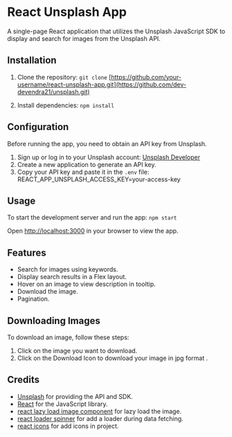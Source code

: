 # React Unsplash App

A single-page React application that utilizes the Unsplash JavaScript SDK to display and search for images from the Unsplash API.

## Installation

1. Clone the repository: `git clone` [https://github.com/your-username/react-unsplash-app.git](https://github.com/dev-devendra21/unsplash.git)

2. Install dependencies: `npm install`

## Configuration

Before running the app, you need to obtain an API key from Unsplash.

1. Sign up or log in to your Unsplash account: [Unsplash Developer](https://unsplash.com/developers)
2. Create a new application to generate an API key.
3. Copy your API key and paste it in the `.env` file: REACT_APP_UNSPLASH_ACCESS_KEY=your-access-key

## Usage

To start the development server and run the app: `npm start`

Open [http://localhost:3000](http://localhost:3000) in your browser to view the app.

## Features

- Search for images using keywords.
- Display search results in a Flex layout.
- Hover on an image to view description in tooltip.
- Download the image.
- Pagination.

## Downloading Images

To download an image, follow these steps:

1. Click on the image you want to download.
2. Click on the Download Icon to download your image in jpg format .

## Credits

- [Unsplash](https://unsplash.com) for providing the API and SDK.
- [React](https://reactjs.org/) for the JavaScript library.
- [react lazy load image component](https://www.albertjuhe.com/react-lazy-load-image-component/) for lazy load the image.
- [react loader spinner](https://mhnpd.github.io/react-loader-spinner/docs/intro/) for add a loader during data fetching.
- [react icons](https://react-icons.github.io/react-icons/) for add icons in project.
